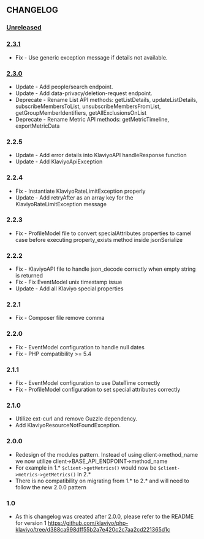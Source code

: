 ## CHANGELOG
### [Unreleased]

### [2.3.1]
- Fix - Use generic exception message if details not available.

### [2.3.0]
- Update - Add people/search endpoint.
- Update - Add data-privacy/deletion-request endpoint.
- Deprecate - Rename List API methods: getListDetails, updateListDetails, subscribeMembersToList, unsubscribeMembersFromList, getGroupMemberIdentifiers, getAllExclusionsOnList
- Deprecate - Rename Metric API methods: getMetricTimeline, exportMetricData

### 2.2.5
- Update - Add error details into KlaviyoAPI handleResponse function
- Update - Add KlaviyoApiException

### 2.2.4
- Fix - Instantiate KlaviyoRateLimitException properly
- Update - Add retryAfter as an array key for the KlaviyoRateLimitException message

### 2.2.3
- Fix - ProfileModel file to convert specialAttributes properties to camel case before executing property_exists method inside jsonSerialize

### 2.2.2
- Fix - KlaviyoAPI file to handle json_decode correctly when empty string is returned
- Fix - Fix EventModel unix timestamp issue
- Update - Add all Klaviyo special properties

### 2.2.1
- Fix - Composer file remove comma

### 2.2.0
- Fix - EventModel configuration to handle null dates
- Fix - PHP compatibility >= 5.4

### 2.1.1
- Fix - EventModel configuration to use DateTime correctly
- Fix - ProfileModel configuration to set special attributes correctly

### 2.1.0
- Utilize ext-curl and remove Guzzle dependency.
- Add KlaviyoResourceNotFoundException.

### 2.0.0
- Redesign of the modules pattern.  Instead of using client->method_name we now utilize client->BASE_API_ENDPOINT->method_name
- For example in 1.* `$client->getMetrics()` would now be `$client->metrics->getMetrics()` in 2.*
- There is no compatibility on migrating from 1.* to 2.* and will need to follow the new 2.0.0 pattern

### 1.0
- As this changelog was created after 2.0.0, please refer to the README for version 1 https://github.com/klaviyo/php-klaviyo/tree/d388ca998dff55b2a7e420c2c7aa2cd221365d1c

[Unreleased]: https://github.com/klaviyo/php-klaviyo/compare/2.3.1...HEAD
[2.3.1]: https://github.com/klaviyo/php-klaviyo/compare/2.3.0...2.3.1
[2.3.0]: https://github.com/klaviyo/php-klaviyo/compare/2.2.5...2.3.0
